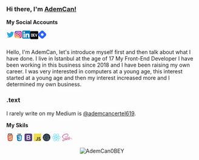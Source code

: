 ### Hi there, I'm [AdemCan!](https://tr.ademcan.cf) 

**My Social Accounts**

<a href="https://twitter.com/Can0Bey">
  <img align="left" alt="AdemCan | Twitter" width="21px" src="https://raw.githubusercontent.com/AdemCan0BEY/AdemCan0BEY/master/assets/twitter.svg" />
</a>

<a href="https://www.instagram.com/ademcancertel_/">
  <img align="left" alt="AdemCan | İnstagram" width="21px" src="image/instagram.png" />
</a>

<a href="https://www.linkedin.com/in/ademcan-certel-24aa411b2/">
  <img align="left" alt="AdemCan | Linkedin" width="21px" src="image/174857.png" />
</a>

<a href="https://dev.to/ademcan/">
  <img align="left" alt="AdemCan | İnstagram" width="21px" src="https://github.com/AdemCan0BEY/AdemCan0BEY/blob/master/image/dev-icon.svg" />
</a>

<a href="https://ademcan.hashnode.dev/">
  <img align="left" alt="AdemCan | İnstagram" width="21px" src="https://github.com/AdemCan0BEY/AdemCan0BEY/blob/master/image/hashnode.png" />
</a>

<br />
<br />

Hello, I'm AdemCan, let's introduce myself first and then talk about what I have done. I live in Istanbul at the age of 17 My Front-End Developer I have been working in this business since 2018 and I have been raising my own career. I was very interested in computers at a young age, this interest started at a young age and then my interest increased more and I determined my own business.


### .text
I rarely write on my Medium is [@ademcancertel619](https://medium.com/@ademcancertel619).<br>

**My Skils**  

<code><img height="20" src="https://raw.githubusercontent.com/github/explore/80688e429a7d4ef2fca1e82350fe8e3517d3494d/topics/html/html.png"></code>
<code><img height="20" src="https://raw.githubusercontent.com/github/explore/80688e429a7d4ef2fca1e82350fe8e3517d3494d/topics/css/css.png"></code>
<code><img height="20" src="image/bootstrap.png"></code>
<code><img height="20" src="https://raw.githubusercontent.com/github/explore/80688e429a7d4ef2fca1e82350fe8e3517d3494d/topics/javascript/javascript.png"></code>
<code><img height="20" src="image/electronjs.png"></code> 
<code><img height="20" src="image/reactjs.png"></code> 
<code><img height="20" src="image/sass.png"></code> 






<p align="center"><img src="https://github-readme-stats.vercel.app/api?username=AdemCan0BEY&bg_color=30,e96443,904e95&title_color=fff&text_color=fff"" alt="AdemCan0BEY" /></p>
